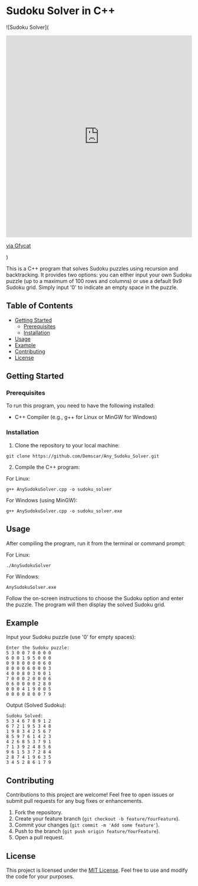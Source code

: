 # Sudoku Solver in C++

![Sudoku Solver](<div style='position:relative; padding-bottom:calc(100.00% + 44px)'><iframe src='https://gfycat.com/ifr/EntireUnawareAoudad' frameborder='0' scrolling='no' width='100%' height='100%' style='position:absolute;top:0;left:0;' allowfullscreen></iframe></div><p> <a href="https://gfycat.com/entireunawareaoudad">via Gfycat</a></p>)

This is a C++ program that solves Sudoku puzzles using recursion and backtracking. It provides two options: you can either input your own Sudoku puzzle (up to a maximum of 100 rows and columns) or use a default 9x9 Sudoku grid. Simply input '0' to indicate an empty space in the puzzle.

## Table of Contents

- [Getting Started](#getting-started)
  - [Prerequisites](#prerequisites)
  - [Installation](#installation)
- [Usage](#usage)
- [Example](#example)
- [Contributing](#contributing)
- [License](#license)

## Getting Started

### Prerequisites

To run this program, you need to have the following installed:

- C++ Compiler (e.g., g++ for Linux or MinGW for Windows)

### Installation

1. Clone the repository to your local machine:

```
git clone https://github.com/Demscar/Any_Sudoku_Solver.git
```

2. Compile the C++ program:

For Linux:
```
g++ AnySudokuSolver.cpp -o sudoku_solver
```

For Windows (using MinGW):
```
g++ AnySudokuSolver.cpp -o sudoku_solver.exe
```

## Usage

After compiling the program, run it from the terminal or command prompt:

For Linux:
```
./AnySudokuSolver
```

For Windows:
```
AnySudokuSolver.exe
```

Follow the on-screen instructions to choose the Sudoku option and enter the puzzle. The program will then display the solved Sudoku grid.

## Example

Input your Sudoku puzzle (use '0' for empty spaces):

```
Enter the Sudoku puzzle:
5 3 0 0 7 0 0 0 0
6 0 0 1 9 5 0 0 0
0 9 8 0 0 0 0 6 0
8 0 0 0 6 0 0 0 3
4 0 0 8 0 3 0 0 1
7 0 0 0 2 0 0 0 6
0 6 0 0 0 0 2 8 0
0 0 0 4 1 9 0 0 5
0 0 0 0 8 0 0 7 9
```

Output (Solved Sudoku):

```
Sudoku Solved:
5 3 4 6 7 8 9 1 2
6 7 2 1 9 5 3 4 8
1 9 8 3 4 2 5 6 7
8 5 9 7 6 1 4 2 3
4 2 6 8 5 3 7 9 1
7 1 3 9 2 4 8 5 6
9 6 1 5 3 7 2 8 4
2 8 7 4 1 9 6 3 5
3 4 5 2 8 6 1 7 9
```

## Contributing

Contributions to this project are welcome! Feel free to open issues or submit pull requests for any bug fixes or enhancements.

1. Fork the repository.
2. Create your feature branch (`git checkout -b feature/YourFeature`).
3. Commit your changes (`git commit -m 'Add some feature'`).
4. Push to the branch (`git push origin feature/YourFeature`).
5. Open a pull request.

## License

This project is licensed under the [MIT License](LICENSE). Feel free to use and modify the code for your purposes.
